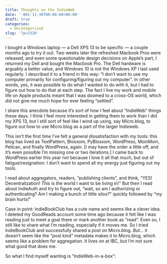 ```yaml
---
title: Thoughts on the IndieWeb
date: '-001-11-30T00:00:00+00:00'
draft: true
categories:
  - Uncategorized
slug: '?p=3320'
---
```

I bought a Windows laptop &#8212; a Dell XPS 13 to be specific &#8212; a couple months ago to try it out. Two weeks later the refreshed Macbook Pros were released, and even some questionable design decisions on Apple&#8217;s part, I returned my Dell and bought the Macbook Pro. The Dell hardware is arguably a better value, and Windows 10 is not the Windows XP I last used regularly. I described it to a friend in this way: &#8220;I don&#8217;t want to use my computer primarily for configuring/figuring out my computer&#8221;. In other words, yes, it was possible to do what I wanted to do with it, but I had to figure out how to do that at each step. The fact I live my work and mobile life on Apple products meant that I was doomed to a cross-OS world, which did not give me much hope for ever feeling &#8220;settled&#8221;.

I share this anecdote because it&#8217;s sort of how I feel about &#8220;IndieWeb&#8221; things these days. I think I feel more interested in getting them to work than I did my XPS 13, but I still sort of feel like I wind up using, say Micro.blog, to figure out how to use Micro.blog as a part of the larger Indieweb.

This isn&#8217;t the first time I&#8217;ve felt a general dissatisfaction with my tools: this blog has lived as TextPattern, Blosxom, PyBlosxom, WordPress, MoinMoin, Pelican, and finally WordPress, again. [I may have the order a little off, and it&#8217;s even possible I&#8217;m missing one or two iterations.] I came back to WordPress earlier this year not because I love it all that much, but out of fatigue/resignation: I don&#8217;t want to spend all my energy just figuring out my tools.

I read about aggregators, readers, &#8220;publishing clients&#8221;, and think, &#8220;YES! Decentralization! _This_ is the world I want to be living in!&#8221; But then I read about IndieAuth and try to figure out, &#8220;wait, so am I authorizing or authenticating? Am I making a bunch of little silos?&#8221; quickly followed by &#8220;my brain hurts!&#8221;

Case in point: IndieBookClub has a cute name and seems like a clever idea. I deleted my GoodReads account some time ago because it felt like I was reading just to meet a goal there or mark another book as &#8220;read&#8221;. Even so, I still like to share what I&#8217;m reading, especially if it moves me. So I tried IndieBookClub and successfully shared a post on Micro.blog. _But&#8230;_ it doesn&#8217;t seem like the &#8220;post kind&#8221; metadata makes it to Micro.blog, which seems like a problem for aggregation. It lives on at IBC, but I&#8217;m not sure what good that does me.

So what I find myself wanting is &#8220;IndieWeb-in-a-box&#8221;:
